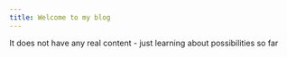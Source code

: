 ```yaml
---
title: Welcome to my blog
---
```


It does not have any real content - just learning about possibilities so far



